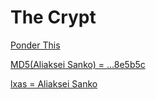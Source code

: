 # The Crypt

[Ponder This](https://www.google.com/search?q=aliaksei+sanko+site%3Aibm.com)

[MD5(Aliaksei Sanko) = ...8e5b5c](https://paiza.jp/botchi/ranking)

[lxas = Aliaksei Sanko](https://codereview.chromium.org/762253002)
